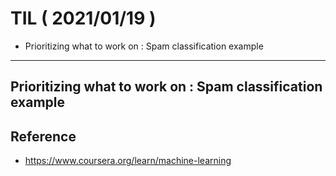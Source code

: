 # TIL ( 2021/01/19 )

- Prioritizing what to work on : Spam classification example

---

## Prioritizing what to work on : Spam classification example





## Reference

- https://www.coursera.org/learn/machine-learning

